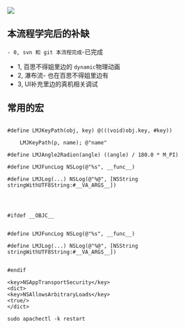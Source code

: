 
![](file:///Users/apple/Desktop/Library/LibrarypPictures/RunNet/Snip20160626_11.png)

## 本流程学完后的补缺

`- 0, svn 和 git 本流程完成`-已完成

- 1, 百思不得姐里边的 `dynamic`物理动画
- 2, 瀑布流- 也在百思不得姐里边有
- 3, UI补充里边的真机相关调试


## 常用的宏


```objc

#define LMJKeyPath(obj, key) @(((void)obj.key, #key))

    LMJKeyPath(p, name); @"name"

#define LMJAngle2Radion(angle) ((angle) / 180.0 * M_PI)

#define LMJFuncLog NSLog(@"%s", __func__)

#define LMJLog(...) NSLog(@"%@", [NSString stringWithUTF8String:#__VA_ARGS__])




#ifdef __OBJC__


#define LMJFuncLog NSLog(@"%s", __func__)

#define LMJLog(...) NSLog(@"%@", [NSString stringWithUTF8String:#__VA_ARGS__])


#endif

<key>NSAppTransportSecurity</key>
<dict>
<key>NSAllowsArbitraryLoads</key>
<true/>
</dict>

sudo apachectl -k restart

```
